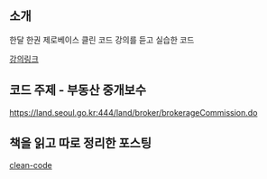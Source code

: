## 소개
한달 한권 제로베이스 클린 코드 강의를 듣고 실습한 코드

<a href="https://zero-base.co.kr/category_dev_camp/cleancode_1book" target="_blank">강의링크</a>

## 코드 주제 - 부동산 중개보수
https://land.seoul.go.kr:444/land/broker/brokerageCommission.do

## 책을 읽고 따로 정리한 포스팅
[clean-code](https://github.com/backtony/book/tree/master/clean-code#clean-code)
